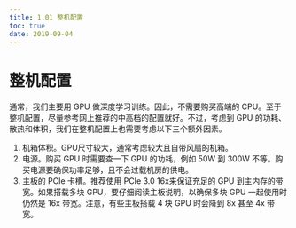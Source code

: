 ```yaml
---
title: 1.01 整机配置
toc: true
date: 2019-09-04
---
```

# 整机配置

通常，我们主要用 GPU 做深度学习训练。因此，不需要购买高端的 CPU。至于整机配置，尽量参考网上推荐的中高档的配置就好。不过，考虑到 GPU 的功耗、散热和体积，我们在整机配置上也需要考虑以下三个额外因素。

1. 机箱体积。GPU尺寸较大，通常考虑较大且自带风扇的机箱。
2. 电源。购买 GPU 时需要查一下 GPU 的功耗，例如 50W 到 300W 不等。购买电源要确保功率足够，且不会过载机房的供电。
3. 主板的 PCIe 卡槽。推荐使用 PCIe 3.0 16x来保证充足的 GPU 到主内存的带宽。如果搭载多块 GPU，要仔细阅读主板说明，以确保多块 GPU 一起使用时仍然是 16x 带宽。注意，有些主板搭载 4 块 GPU 时会降到 8x 甚至 4x 带宽。
